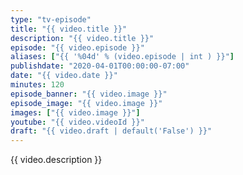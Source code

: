 ```yaml
---
type: "tv-episode"
title: "{{ video.title }}"
description: "{{ video.title }}"
episode: "{{ video.episode }}"
aliases: ["{{ '%04d' % (video.episode | int ) }}"]
publishdate: "2020-04-01T00:00:00-07:00"
date: "{{ video.date }}"
minutes: 120
episode_banner: "{{ video.image }}"
episode_image: "{{ video.image }}"
images: ["{{ video.image }}"]
youtube: "{{ video.videoId }}"
draft: "{{ video.draft | default('False') }}"
---
```


{{ video.description }}
